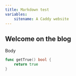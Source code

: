 ```yaml
---
title: Markdown test
variables:
    sitename: A Caddy website
---
```


## Welcome on the blog

Body

``` go
func getTrue() bool {
    return true
}
```
